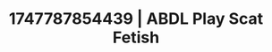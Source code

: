 ---
categories:
- Lactation play
- Sultry voice
- Erotic friction
- VR porn
- Artistic nudes
image: /assets/images/1747787854439.jpg
layout: post
seo:
  description: Featured content with sensual ABDL Play, Scat Fetish. HD images available.
  keywords: ABDL Play, Scat Fetish
  og_image: /assets/images/1747787854439.jpg
  schema_type: VisualArtwork
tags:
- '#1747787854439'
- Scat Fetish
- ABDL Play
title: 1747787854439 | ABDL Play Scat Fetish
---